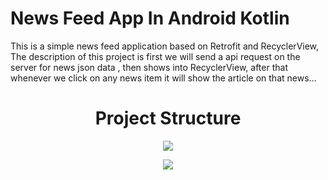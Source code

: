 # News Feed App In Android Kotlin

This is a simple news feed application based on Retrofit and RecyclerView, The description of this project is first we will send a api request on the server for news json data , then shows into RecyclerView, after that whenever we click on any news item it will show the article on that news...

<h1 align="center">Project Structure</h1>
<p align="center">
<img src="src/main/res/drawable/Screenshot 2020-08-18 at 12.47.08 PM.png"/>
</p>

<p align="center">
<img src="src/main/res/drawable/Screenshot 2020-08-18 at 12.47.54 PM.png"/>
</p>
